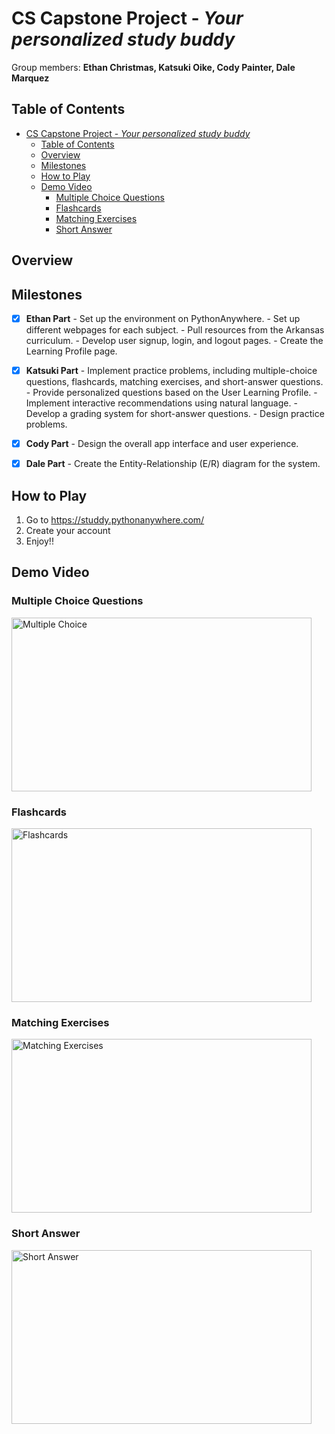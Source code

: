 # CS Capstone Project - *Your personalized study buddy*

Group members: **Ethan Christmas, Katsuki Oike, Cody Painter, Dale Marquez**

## Table of Contents
- [CS Capstone Project - *Your personalized study buddy*](#cs-capstone-project---your-personalized-study-buddy)
  - [Table of Contents](#table-of-contents)
  - [Overview](#overview)
  - [Milestones](#milestones)
  - [How to Play](#how-to-play)
  - [Demo Video](#demo-video)
    - [Multiple Choice Questions](#multiple-choice-questions)
    - [Flashcards](#flashcards)
    - [Matching Exercises](#matching-exercises)
    - [Short Answer](#short-answer)
## Overview


## Milestones

- [X] **Ethan Part**
      - Set up the environment on PythonAnywhere.
      - Set up different webpages for each subject.
      - Pull resources from the Arkansas curriculum.
      - Develop user signup, login, and logout pages.
      - Create the Learning Profile page.
- [X] **Katsuki Part**
      - Implement practice problems, including multiple-choice questions, flashcards, matching exercises, and short-answer questions.
      - Provide personalized questions based on the User Learning Profile.
      - Implement interactive recommendations using natural language.
      - Develop a grading system for short-answer questions.
      - Design practice problems.
- [X] **Cody Part**
      - Design the overall app interface and user experience.
- [X] **Dale Part**
      - Create the Entity-Relationship (E/R) diagram for the system.


## How to Play
1. Go to https://studdy.pythonanywhere.com/
2. Create your account
3. Enjoy!!


## Demo Video
### Multiple Choice Questions
<img src="https://media.giphy.com/media/aNN4sz9uC7x4JeFPIy/giphy.gif" width="480" height="278" alt="Multiple Choice" />

### Flashcards
<img src="https://media.giphy.com/media/3Lk0YlBYDON4SO8AXL/giphy.gif" width="480" height="278" alt="Flashcards" />

### Matching Exercises
<img src="https://media.giphy.com/media/Y2jDFHFqYdFjZfVanL/giphy.gif" width="480" height="278" alt="Matching Exercises" />

### Short Answer
<img src="https://media.giphy.com/media/iFs18RuQzlph8U6mW3/giphy.gif" width="480" height="278" alt="Short Answer" />